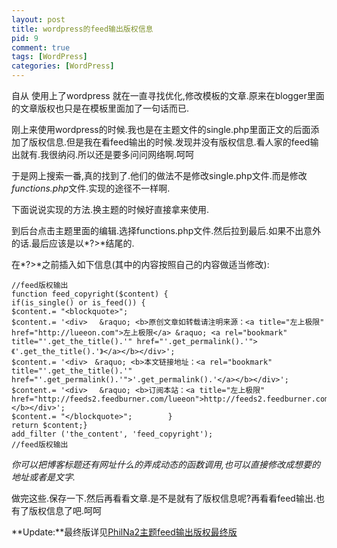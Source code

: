 ```yaml
--- 
layout: post
title: wordpress的feed输出版权信息
pid: 9
comment: true
tags: [WordPress]
categories: [WordPress]
---
```

自从 使用上了wordpress 就在一直寻找优化,修改模板的文章.原来在blogger里面的文章版权也只是在模板里面加了一句话而已.

刚上来使用wordpress的时候.我也是在主题文件的single.php里面正文的后面添加了版权信息.但是我在看feed输出的时候.发现并没有版权信息.看人家的feed输出就有.我很纳闷.所以还是要多问问网络啊.呵呵

于是网上搜索一番,真的找到了.他们的做法不是修改single.php文件.而是修改*functions.php*文件.实现的途径不一样啊.

下面说说实现的方法.换主题的时候好直接拿来使用.

到后台点击主题里面的编辑.选择functions.php文件.然后拉到最后.如果不出意外的话.最后应该是以*?&gt;*结尾的.

在*?&gt;*之前插入如下信息(其中的内容按照自己的内容做适当修改):

    //feed版权输出
    function feed_copyright($content) {
    if(is_single() or is_feed()) {
    $content.= "<blockquote>";
    $content.= '<div> 　&raquo; <b>原创文章如转载请注明来源：<a title="左上极限" href="http://lueeon.com">左上极限</a> &raquo; <a rel="bookmark" title="'.get_the_title().'" href="'.get_permalink().'">《'.get_the_title().'》</a></b></div>';
    $content.= '<div>　&raquo; <b>本文链接地址：<a rel="bookmark" title="'.get_the_title().'" href="'.get_permalink().'">'.get_permalink().'</a></b></div>';
    $content.= '<div> 　&raquo; <b>订阅本站：<a title="左上极限" href="http://feeds2.feedburner.com/lueeon">http://feeds2.feedburner.com/lueeon</a></b></div>';
    $content.= "</blockquote>";        }
    return $content;}
    add_filter ('the_content', 'feed_copyright');
    //feed版权输出
    
*你可以把博客标题还有网址什么的弄成动态的函数调用,也可以直接修改成想要的地址或者是文字.*

做完这些.保存一下.然后再看看文章.是不是就有了版权信息呢?再看看feed输出.也有了版权信息了吧.呵呵

**Update:**最终版详见[PhilNa2主题feed输出版权最终版](/2011/04/42-final-version-feed-output-copyright-information.html)
